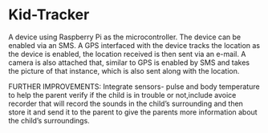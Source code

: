 Kid-Tracker
===========
A device using Raspberry Pi as the microcontroller. The device can be enabled via an SMS. A GPS interfaced with the device tracks the location as the device is enabled, the location received is then sent via an e-mail. A camera is also attached that, similar to GPS is enabled by SMS and takes the picture of that instance, which is also sent along with the location.

FURTHER IMPROVEMENTS: 
Integrate sensors- pulse and body temperature to help the parent verify if the child is in trouble or not,include avoice recorder that will record the sounds in the child’s surrounding and then store it and send it to the parent to give the parents more information about the child’s surroundings.

